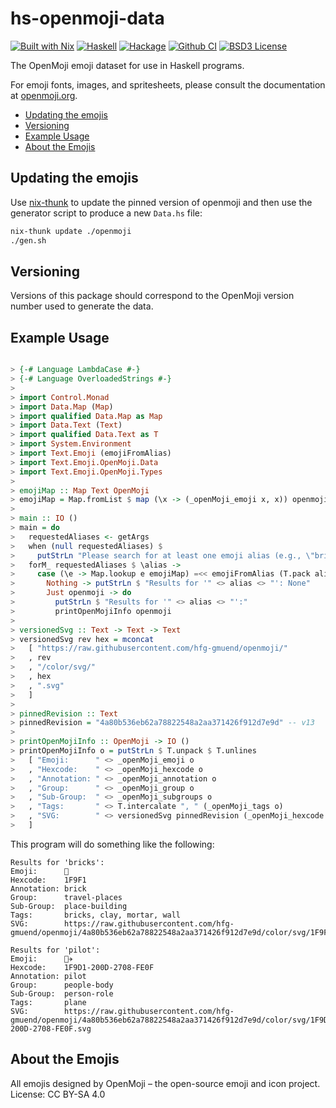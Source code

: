 hs-openmoji-data
================
[![Built with Nix](https://img.shields.io/static/v1?logo=nixos&logoColor=white&label=&message=Built%20with%20Nix&color=41439a)](https://nixos.org) [![Haskell](https://img.shields.io/badge/language-Haskell-orange.svg)](https://haskell.org) [![Hackage](https://img.shields.io/hackage/v/hs-openmoji-data.svg)](https://hackage.haskell.org/package/hs-openmoji-data)  [![Github CI](https://github.com/obsidiansystems/hs-openmoji-data/workflows/github-action/badge.svg)](https://github.com/obsidiansystems/hs-openmoji-data/actions) [![BSD3 License](https://img.shields.io/badge/license-BSD3-blue.svg)](https://github.com/obsidiansystems/hs-openmoji-data/blob/master/LICENSE)


The OpenMoji emoji dataset for use in Haskell programs.

For emoji fonts, images, and spritesheets, please consult the documentation at [openmoji.org](https://openmoji.org/).


* [Updating the emojis](#updating-the-emojis)
* [Versioning](#versioning)
* [Example Usage](#example-usage)
* [About the Emojis](#about-the-emojis)

Updating the emojis
-------------------

Use [nix-thunk](https://github.com/obsidiansystems/nix-thunk) to update the pinned version of openmoji and then use the generator script to produce a new `Data.hs` file:

```bash
nix-thunk update ./openmoji
./gen.sh
```

Versioning
-------------------

Versions of this package should correspond to the OpenMoji version number used to generate the data.

Example Usage
-------------------

```haskell

> {-# Language LambdaCase #-}
> {-# Language OverloadedStrings #-}
>
> import Control.Monad
> import Data.Map (Map)
> import qualified Data.Map as Map
> import Data.Text (Text)
> import qualified Data.Text as T
> import System.Environment
> import Text.Emoji (emojiFromAlias)
> import Text.Emoji.OpenMoji.Data
> import Text.Emoji.OpenMoji.Types
>
> emojiMap :: Map Text OpenMoji
> emojiMap = Map.fromList $ map (\x -> (_openMoji_emoji x, x)) openmojis
> 
> main :: IO ()
> main = do
>   requestedAliases <- getArgs
>   when (null requestedAliases) $
>     putStrLn "Please search for at least one emoji alias (e.g., \"bricks\")"
>   forM_ requestedAliases $ \alias ->
>     case (\e -> Map.lookup e emojiMap) =<< emojiFromAlias (T.pack alias) of
>       Nothing -> putStrLn $ "Results for '" <> alias <> "': None"
>       Just openmoji -> do
>         putStrLn $ "Results for '" <> alias <> "':"
>         printOpenMojiInfo openmoji
>
> versionedSvg :: Text -> Text -> Text
> versionedSvg rev hex = mconcat
>   [ "https://raw.githubusercontent.com/hfg-gmuend/openmoji/"
>   , rev
>   , "/color/svg/"
>   , hex
>   , ".svg"
>   ]
>
> pinnedRevision :: Text
> pinnedRevision = "4a80b536eb62a78822548a2aa371426f912d7e9d" -- v13
>
> printOpenMojiInfo :: OpenMoji -> IO ()
> printOpenMojiInfo o = putStrLn $ T.unpack $ T.unlines
>   [ "Emoji:      " <> _openMoji_emoji o
>   , "Hexcode:    " <> _openMoji_hexcode o
>   , "Annotation: " <> _openMoji_annotation o
>   , "Group:      " <> _openMoji_group o
>   , "Sub-Group:  " <> _openMoji_subgroups o
>   , "Tags:       " <> T.intercalate ", " (_openMoji_tags o)
>   , "SVG:        " <> versionedSvg pinnedRevision (_openMoji_hexcode o)
>   ]

```

This program will do something like the following:

```
Results for 'bricks':
Emoji:      🧱
Hexcode:    1F9F1
Annotation: brick
Group:      travel-places
Sub-Group:  place-building
Tags:       bricks, clay, mortar, wall
SVG:        https://raw.githubusercontent.com/hfg-gmuend/openmoji/4a80b536eb62a78822548a2aa371426f912d7e9d/color/svg/1F9F1.svg

Results for 'pilot':
Emoji:      🧑‍✈️
Hexcode:    1F9D1-200D-2708-FE0F
Annotation: pilot
Group:      people-body
Sub-Group:  person-role
Tags:       plane
SVG:        https://raw.githubusercontent.com/hfg-gmuend/openmoji/4a80b536eb62a78822548a2aa371426f912d7e9d/color/svg/1F9D1-200D-2708-FE0F.svg
```

About the Emojis
-------------------

All emojis designed by OpenMoji – the open-source emoji and icon project. License: CC BY-SA 4.0

